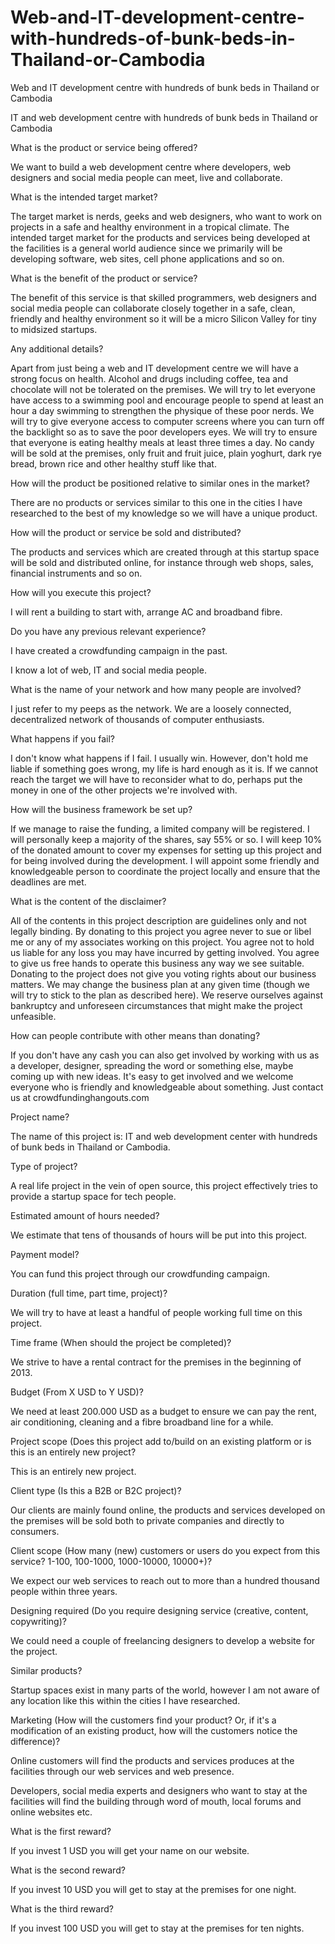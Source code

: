Web-and-IT-development-centre-with-hundreds-of-bunk-beds-in-Thailand-or-Cambodia
================================================================================

Web and IT development centre with hundreds of bunk beds in Thailand or Cambodia

IT and web development centre with hundreds of bunk beds in Thailand or Cambodia

What is the product or service being offered?

We want to build a web development centre where developers, web designers and social media people can meet, live and collaborate.

What is the intended target market?

The target market is nerds, geeks and web designers, who want to work on projects in a safe and healthy environment in a tropical climate. The intended target market for the products and services being developed at the facilities is a general world audience since we primarily will be developing software, web sites, cell phone applications and so on.

What is the benefit of the product or service?

The benefit of this service is that skilled programmers, web designers and social media people can collaborate closely together in a safe, clean, friendly and healthy environment so it will be a micro Silicon Valley for tiny to midsized startups.

Any additional details?

Apart from just being a web and IT development centre we will have a strong focus on health. Alcohol and drugs including coffee, tea and chocolate will not be tolerated on the premises. We will try to let everyone have access to a swimming pool and encourage people to spend at least an hour a day swimming to strengthen the physique of these poor nerds. We will try to give everyone access to computer screens where you can turn off the backlight so as to save the poor developers eyes. We will try to ensure that everyone is eating healthy meals at least three times a day. No candy will be sold at the premises, only fruit and fruit juice, plain yoghurt, dark rye bread, brown rice and other healthy stuff like that. 

How will the product be positioned relative to similar ones in the 
market?

There are no products or services similar to this one in the cities I have researched to the best of my knowledge so we will have a unique product.

How will the product or service be sold and distributed?

The products and services which are created through at this startup space will be sold and distributed online, for instance through web shops, sales, financial instruments and so on.

How will you execute this project?

I will rent a building to start with, arrange AC and broadband fibre.

Do you have any previous relevant experience?

I have created a crowdfunding campaign in the past.

I know a lot of web, IT and social media people.

What is the name of your network and how many people are involved?

I just refer to my peeps as the network. We are a loosely connected, decentralized network of thousands of computer enthusiasts.

What happens if you fail?

I don't know what happens if I fail. I usually win. However, don't hold me liable if something goes wrong, my life is hard enough as it is. If we cannot reach the target we will have to reconsider what to do, perhaps put the money in one of the other projects we're involved with.

How will the business framework be set up?

If we manage to raise the funding, a limited company will be registered. I will personally keep a majority of the shares, say 55% or so. I will keep 10% of the donated amount to cover my expenses for setting up this project and for being involved during the development. I will appoint some friendly and knowledgeable person to coordinate the project locally and ensure that the deadlines are met.

What is the content of the disclaimer?

All of the contents in this project description are guidelines only and not legally binding. By donating to this project you agree never to sue or libel me or any of my associates working on this project. You agree not to hold us liable for any loss you may have incurred by getting involved. You agree to give us free hands to operate this business any way we see suitable. Donating to the project does not give you voting rights about our business matters. We may change the business plan at any given time (though we will try to stick to the plan as described here). We reserve ourselves against bankruptcy and unforeseen circumstances that might make the project unfeasible.

How can people contribute with other means than donating?

If you don't have any cash you can also get involved by working with us as a developer, designer, spreading the word or something else, maybe coming up with new ideas. It's easy to get involved and we welcome everyone who is friendly and knowledgeable about something. Just contact us at crowdfundinghangouts.com

Project name?

The name of this project is: IT and web development center with hundreds of bunk beds in Thailand or Cambodia.

Type of project?

A real life project in the vein of open source, this project effectively tries to  provide a startup space for tech people.

Estimated amount of hours needed?

We estimate that tens of thousands of hours will be put into this project.

Payment model?

You can fund this project through our crowdfunding campaign.

Duration (full time, part time, project)?

We will try to have at least a handful of people working full time on this project.

Time frame (When should the project be completed)?

We strive to have a rental contract for the premises in the beginning of 2013.

Budget (From X USD to Y USD)?

We need at least 200.000 USD as a budget to ensure we can pay the rent, air conditioning, cleaning and a fibre broadband line for a while.

Project scope (Does this project add to/build on an existing platform or is this is an entirely new project?

This is an entirely new project.

Client type (Is this a B2B or B2C project)?

Our clients are mainly found online, the products and services developed on the premises will be sold both to private companies and directly to consumers.

Client scope (How many (new) customers or users do you expect from this service? 1-100, 100-1000, 1000-10000, 10000+)?

We expect our web services to reach out to more than a hundred thousand people within three years.

Designing required (Do you require designing service (creative, content, copywriting)?

We could need a couple of freelancing designers to develop a website for the project.

Similar products?

Startup spaces exist in many parts of the world, however I am not aware of any location like this within the cities I have researched.

Marketing (How will the customers find your product? Or, if it's a modification of an existing product, how will the customers notice the difference)?

Online customers will find the products and services produces at the facilities through our web services and web presence.

Developers, social media experts and designers who want to stay at the facilities will find the building through word of mouth, local forums and online websites etc.

What is the first reward?

If you invest 1 USD you will get your name on our website.

What is the second reward?

If you invest 10 USD you will get to stay at the premises for one night.

What is the third reward?

If you invest 100 USD you will get to stay at the premises for ten nights.